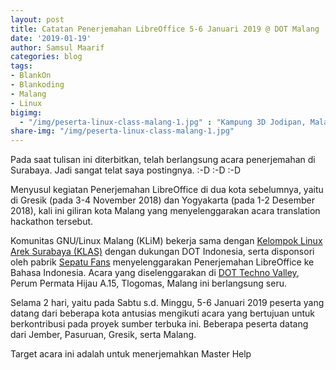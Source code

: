 ```yaml
---
layout: post
title: Catatan Penerjemahan LibreOffice 5-6 Januari 2019 @ DOT Malang
date: '2019-01-19'
author: Samsul Maarif
categories: blog
tags:
- BlankOn
- Blankoding
- Malang
- Linux
bigimg: 
  - "/img/peserta-linux-class-malang-1.jpg" : "Kampung 3D Jodipan, Malang (2018)"
share-img: "/img/peserta-linux-class-malang-1.jpg"
---
```


Pada saat tulisan ini diterbitkan, telah berlangsung acara penerjemahan di Surabaya. Jadi sangat telat saya postingnya. :-D :-D :-D 

Menyusul kegiatan Penerjemahan LibreOffice di dua kota sebelumnya, yaitu di Gresik (pada 3-4 November 2018) dan Yogyakarta (pada 1-2 Desember 2018), kali ini giliran kota Malang yang menyelenggarakan acara translation hackathon tersebut. 

Komunitas GNU/Linux Malang (KLiM) bekerja sama dengan [Kelompok Linux Arek Surabaya (KLAS)](http://klas.or.id) dengan dukungan DOT Indonesia, serta disponsori oleh pabrik [Sepatu Fans](http://www.fans.co.id/) menyelenggarakan Penerjemahan LibreOffice ke Bahasa Indonesia. Acara yang diselenggarakan di [DOT Techno Valley](http://www.dot.co.id), Perum Permata Hijau A.15, Tlogomas, Malang ini berlangsung seru. 

Selama 2 hari, yaitu pada Sabtu s.d. Minggu, 5-6 Januari 2019 peserta yang datang dari beberapa kota antusias mengikuti acara yang bertujuan untuk berkontribusi pada proyek sumber terbuka ini. Beberapa peserta datang dari Jember, Pasuruan, Gresik, serta Malang.

Target acara ini adalah untuk menerjemahkan Master Help